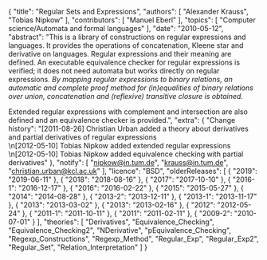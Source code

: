{
    "title": "Regular Sets and Expressions",
    "authors": [
        "Alexander Krauss",
        "Tobias Nipkow"
    ],
    "contributors": [
        "Manuel Eberl"
    ],
    "topics": [
        "Computer science/Automata and formal languages"
    ],
    "date": "2010-05-12",
    "abstract": "This is a library of constructions on regular expressions and languages. It provides the operations of concatenation, Kleene star and derivative on languages. Regular expressions and their meaning are defined. An executable equivalence checker for regular expressions is verified; it does not need automata but works directly on regular expressions. <i>By mapping regular expressions to binary relations, an automatic and complete proof method for (in)equalities of binary relations over union, concatenation and (reflexive) transitive closure is obtained.</i> <P> Extended regular expressions with complement and intersection are also defined and an equivalence checker is provided.",
    "extra": {
        "Change history": "[2011-08-26] Christian Urban added a theory about derivatives and partial derivatives of regular expressions<br>\n[2012-05-10] Tobias Nipkow added extended regular expressions<br>\n[2012-05-10] Tobias Nipkow added equivalence checking with partial derivatives"
    },
    "notify": [
        "nipkow@in.tum.de",
        "krauss@in.tum.de",
        "christian.urban@kcl.ac.uk"
    ],
    "licence": "BSD",
    "olderReleases": [
        {
            "2019": "2019-06-11"
        },
        {
            "2018": "2018-08-16"
        },
        {
            "2017": "2017-10-10"
        },
        {
            "2016-1": "2016-12-17"
        },
        {
            "2016": "2016-02-22"
        },
        {
            "2015": "2015-05-27"
        },
        {
            "2014": "2014-08-28"
        },
        {
            "2013-2": "2013-12-11"
        },
        {
            "2013-1": "2013-11-17"
        },
        {
            "2013": "2013-03-02"
        },
        {
            "2013": "2013-02-16"
        },
        {
            "2012": "2012-05-24"
        },
        {
            "2011-1": "2011-10-11"
        },
        {
            "2011": "2011-02-11"
        },
        {
            "2009-2": "2010-07-01"
        }
    ],
    "theories": [
        "Derivatives",
        "Equivalence_Checking",
        "Equivalence_Checking2",
        "NDerivative",
        "pEquivalence_Checking",
        "Regexp_Constructions",
        "Regexp_Method",
        "Regular_Exp",
        "Regular_Exp2",
        "Regular_Set",
        "Relation_Interpretation"
    ]
}
